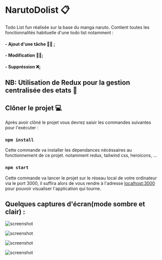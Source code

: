 # NarutoDolist 📋

Todo List fun réalisée sur la base du manga naruto. 
Contient toutes les fonctionnalités habituelle d'une todo list notamment
:
#### - Ajout d'une tâche 👍🏽 ;
#### - Modification ✍🏽;
#### - Suppréssion ❌;

## NB: Utilisation de Redux pour la gestion centralisée des etats 🤗

## Clôner le projet 💻

Après avoir clôné le projet vous devrez saisir les commandes suivantes pour l'exécuter :

### `npm install`

Cette commande va installer les dépendances nécéssaires au fonctionnement de ce projet.
notamment redux, tailwind css, heroicons, ...

### `npm start`
Cette commande va lancer le projet sur le réseau local de votre ordinateur
via le port 3000, il suffira alors de vous rendre à l'adresse
[localhost:3000](http://localhost:3000) pour pouvoir visualiser l'application qui tourne.

## Quelques captures d'écran(mode sombre et clair) :
![screenshot](https://zupimages.net/up/22/42/befz.png)

![screenshot](https://zupimages.net/up/22/42/9kam.png)

![screenshot](https://zupimages.net/up/22/42/f8h0.png)

![screenshot](https://zupimages.net/up/22/42/j9qc.png)


